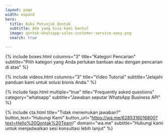 ```yaml
---
layout: page
width: expand
hero:
  title: Buku Petunjuk Qontak
  subtitle: Ada yang bisa kami bantu?
  image: qontak-whatsapp-sales-customer-service-easy.png
  search: true

---
```

{% include boxes.html columns="3" title="Kategori Pencarian" subtitle="Pilih kategori yang Anda perlukan bantuan atau dengan pencarian di atas" %}

{% include videos.html columns="3" title="Video Tutorial" subtitle="Jelajahi panduan kami untuk solusi bisnis Anda." %}

{% include faqs.html multiple="true" title="Frequently asked questions" category="whatsapp" subtitle="Jawaban seputar WhatsApp Business API" %}

{% include cta.html title="Tidak menemukan jawaban?" button_text="Hubungi Kami" button_url="https://wa.me/6285316016800?text=Hello%20Qontak%20Team!" domain="wa.me" subtitle="Hubungi kami untuk menjadwalkan sesi konsultasi lebih lanjut" %}